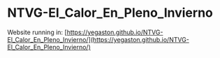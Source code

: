 ﻿# NTVG-El_Calor_En_Pleno_Invierno
Website running in:
[https://yegaston.github.io/NTVG-El_Calor_En_Pleno_Invierno/](https://yegaston.github.io/NTVG-El_Calor_En_Pleno_Invierno/)
